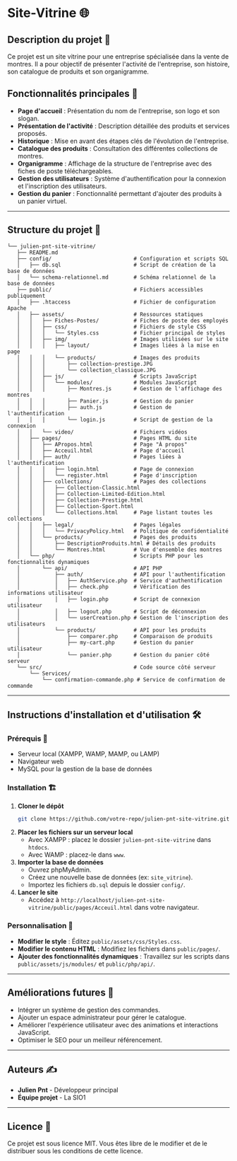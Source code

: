 # Site-Vitrine 🌐

## Description du projet 🏢
Ce projet est un site vitrine pour une entreprise spécialisée dans la vente de montres. Il a pour objectif de présenter l'activité de l'entreprise, son histoire, son catalogue de produits et son organigramme.

## Fonctionnalités principales 🚀
- **Page d'accueil** : Présentation du nom de l'entreprise, son logo et son slogan.
- **Présentation de l'activité** : Description détaillée des produits et services proposés.
- **Historique** : Mise en avant des étapes clés de l'évolution de l'entreprise.
- **Catalogue des produits** : Consultation des différentes collections de montres.
- **Organigramme** : Affichage de la structure de l'entreprise avec des fiches de poste téléchargeables.
- **Gestion des utilisateurs** : Système d'authentification pour la connexion et l'inscription des utilisateurs.
- **Gestion du panier** : Fonctionnalité permettant d'ajouter des produits à un panier virtuel.

---

## Structure du projet 📁

```plaintext
└── julien-pnt-site-vitrine/
   ├── README.md
   ├── config/                          # Configuration et scripts SQL
   │   ├── db.sql                       # Script de création de la base de données
   │   └── schema-relationnel.md        # Schéma relationnel de la base de données
   ├── public/                          # Fichiers accessibles publiquement
   │   ├── .htaccess                    # Fichier de configuration Apache
   │   ├── assets/                      # Ressources statiques
   │   │   ├── Fiches-Postes/           # Fiches de poste des employés
   │   │   ├── css/                     # Fichiers de style CSS
   │   │   │   └── Styles.css           # Fichier principal de styles
   │   │   ├── img/                     # Images utilisées sur le site
   │   │   │   ├── layout/              # Images liées à la mise en page
   │   │   │   └── products/            # Images des produits
   │   │   │       ├── collection-prestige.JPG
   │   │   │       └── collection_classique.JPG
   │   │   ├── js/                      # Scripts JavaScript
   │   │   │   └── modules/             # Modules JavaScript
   │   │   │       ├── Montres.js       # Gestion de l'affichage des montres
   │   │   │       ├── Panier.js        # Gestion du panier
   │   │   │       ├── auth.js          # Gestion de l'authentification
   │   │   │       └── login.js         # Script de gestion de la connexion
   │   │   └── video/                   # Fichiers vidéos
   │   ├── pages/                       # Pages HTML du site
   │   │   ├── APropos.html             # Page "À propos"
   │   │   ├── Acceuil.html             # Page d'accueil
   │   │   ├── auth/                    # Pages liées à l'authentification
   │   │   │   ├── login.html           # Page de connexion
   │   │   │   └── register.html        # Page d'inscription
   │   │   ├── collections/             # Pages des collections
   │   │   │   ├── Collection-Classic.html
   │   │   │   ├── Collection-Limited-Edition.html
   │   │   │   ├── Collection-Prestige.html
   │   │   │   ├── Collection-Sport.html
   │   │   │   └── Collections.html     # Page listant toutes les collections
   │   │   ├── legal/                   # Pages légales
   │   │   │   └── PrivacyPolicy.html   # Politique de confidentialité
   │   │   └── products/                # Pages des produits
   │   │       ├── DescriptionProduits.html # Détails des produits
   │   │       └── Montres.html         # Vue d'ensemble des montres
   │   └── php/                         # Scripts PHP pour les fonctionnalités dynamiques
   │       └── api/                     # API PHP
   │           ├── auth/                # API pour l'authentification
   │           │   ├── AuthService.php  # Service d'authentification
   │           │   ├── check.php        # Vérification des informations utilisateur
   │           │   ├── login.php        # Script de connexion utilisateur
   │           │   ├── logout.php       # Script de déconnexion
   │           │   └── userCreation.php # Gestion de l'inscription des utilisateurs
   │           └── products/            # API pour les produits
   │               ├── comparer.php     # Comparaison de produits
   │               ├── my-cart.php      # Gestion du panier utilisateur
   │               └── panier.php       # Gestion du panier côté serveur
   └── src/                             # Code source côté serveur
       └── Services/
           └── confirmation-commande.php # Service de confirmation de commande
```

---

## Instructions d'installation et d'utilisation 🛠️

### Prérequis 📝
- Serveur local (XAMPP, WAMP, MAMP, ou LAMP)
- Navigateur web
- MySQL pour la gestion de la base de données

### Installation 🏗️
1. **Cloner le dépôt**
   ```bash
   git clone https://github.com/votre-repo/julien-pnt-site-vitrine.git
   ```
2. **Placer les fichiers sur un serveur local**
   - Avec XAMPP : placez le dossier `julien-pnt-site-vitrine` dans `htdocs`.
   - Avec WAMP : placez-le dans `www`.
3. **Importer la base de données**
   - Ouvrez phpMyAdmin.
   - Créez une nouvelle base de données (ex: `site_vitrine`).
   - Importez les fichiers `db.sql` depuis le dossier `config/`.
4. **Lancer le site**
   - Accédez à `http://localhost/julien-pnt-site-vitrine/public/pages/Acceuil.html` dans votre navigateur.

### Personnalisation 🎨
- **Modifier le style** : Éditez `public/assets/css/Styles.css`.
- **Modifier le contenu HTML** : Modifiez les fichiers dans `public/pages/`.
- **Ajouter des fonctionnalités dynamiques** : Travaillez sur les scripts dans `public/assets/js/modules/` et `public/php/api/`.

---

## Améliorations futures 📌
- Intégrer un système de gestion des commandes.
- Ajouter un espace administrateur pour gérer le catalogue.
- Améliorer l'expérience utilisateur avec des animations et interactions JavaScript.
- Optimiser le SEO pour un meilleur référencement.

---

## Auteurs ✍️
- **Julien Pnt** - Développeur principal
- **Équipe projet** - La SIO1

---

## Licence 📜
Ce projet est sous licence MIT. Vous êtes libre de le modifier et de le distribuer sous les conditions de cette licence.
